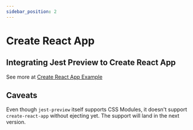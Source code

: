 ```yaml
---
sidebar_position: 2
---
```


# Create React App

## Integrating Jest Preview to Create React App

See more at [Create React App Example](https://github.com/nvh95/jest-preview/tree/main/examples/create-react-app)

## Caveats

Even though `jest-preview` itself supports CSS Modules, it doesn't support `create-react-app` without ejecting yet. The support will land in the next version.

